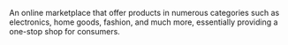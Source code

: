 An online marketplace that offer products in numerous categories such as electronics, home goods, fashion, and much more, essentially providing a one-stop shop for consumers.
